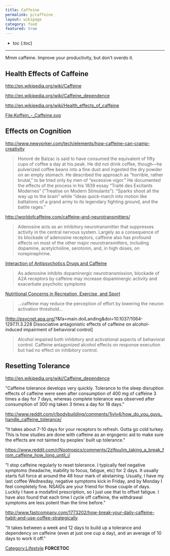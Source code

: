 ```yaml
---
title: Caffeine
permalink: p/caffeine
layout: wikipage
category: food
featured: true
---
```


* toc
{:toc}

----

Mmm caffeine. Improve your productivity, but don't overdo it.

Health Effects of Caffeine
--------------------------

<http://en.wikipedia.org/wiki/Caffeine>

<http://en.wikipedia.org/wiki/Caffeine_dependence>

<http://en.wikipedia.org/wiki/Health_effects_of_caffeine>

[<File:Koffein_-_Caffeine.svg>](/File:Koffein_-_Caffeine.svg "wikilink")

Effects on Cognition
--------------------

<http://www.newyorker.com/tech/elements/how-caffeine-can-cramp-creativity>

> Honoré de Balzac is said to have consumed the equivalent of fifty cups of coffee a day at his peak. He did not drink coffee, though—he pulverized coffee beans into a fine dust and ingested the dry powder on an empty stomach. He described the approach as “horrible, rather brutal,” to be tried only by men of “excessive vigor.” He documented the effects of the process in his 1839 essay “Traité des Excitants Modernes” (“Treatise on Modern Stimulants”): “Sparks shoot all the way up to the brain” while “ideas quick-march into motion like battalions of a grand army to its legendary fighting ground, and the battle rages.”

<http://worldofcaffeine.com/caffeine-and-neurotransmitters/>

> Adenosine acts as an inhibitory neurotransmitter that suppresses activity in the central nervous system. Largely as a consequence of its blockade of adenosine receptors, caffeine also has profound effects on most of the other major neurotransmitters, including dopamine, acetylcholine, serotonin, and, in high doses, on norepinephrine.

[Interaction of Antipsychotics Drugs and Caffeine](http://saspublisher.com/wp-content/uploads/2014/08/SAJP35383-387.pdf)

> As adenosine inhibits dopaminergic neurotransmission, blockade of A2A receptors by caffeine may increase dopaminergic activity and exacerbate psychotic symptoms

[Nutritional Concerns in Recreation, Exercise, and Sport](https://books.google.com/books?id=5CaapvbRSHoC&pg=PA224)

> ...caffeine may reduce the perception of effort by lowering the neuron activation threshold...

\[<http://psycnet.apa.org/>?&fa=main.doiLanding&doi=10.1037/1064-1297.11.3.228 Dissociative antagonistic effects of caffeine on alcohol-induced impairment of behavioral control\]

> Alcohol impaired both inhibitory and activational aspects of behavioral control. Caffeine antagonized alcohol effects on response execution but had no effect on inhibitory control.

Resetting Tolerance
-------------------

<http://en.wikipedia.org/wiki/Caffeine_dependence>

"Caffeine tolerance develops very quickly. Tolerance to the sleep disruption effects of caffeine were seen after consumption of 400 mg of caffeine 3 times a day for 7 days, whereas complete tolerance was observed after consumption of 300 mg taken 3 times a day for 18 days."

<http://www.reddit.com/r/bodybuilding/comments/1jvlv4/how_do_you_guys_handle_caffeine_tolerance/>

"It takes about 7-10 days for your receptors to refresh. Gotta go cold turkey. This is how studies are done with caffeine as an ergogenic aid to make sure the effects are not tainted by peoples' built up tolerance."

<https://www.reddit.com/r/Nootropics/comments/2zlfpu/im_taking_a_break_from_caffeine_how_long_until_i/>

"I stop caffeine regularly to reset tolerance. I typically feel negative symptoms (headache, inability to focus, fatigue, etc) for 2 days. It usually starts full force at around the 48 hour mark of abstaining. Usually, I have my last coffee Wednesday, negative symptoms kick in Friday, and by Monday I feel completely fine. NSAIDs are your friend for those couple of days. Luckily I have a modafinil prescription, so I just use that to offset fatigue. I have also found that each time I cycle off caffeine, the withdrawal symptoms are less potent than the time before."

<http://www.fastcompany.com/1773202/how-break-your-daily-caffeine-habit-and-use-coffee-strategically>

"It takes between a week and 12 days to build up a tolerance and dependency on caffeine (even at just one cup a day), and an average of 10 days to work it off."

[Category:Lifestyle](/Category:Lifestyle "wikilink") __FORCETOC__
